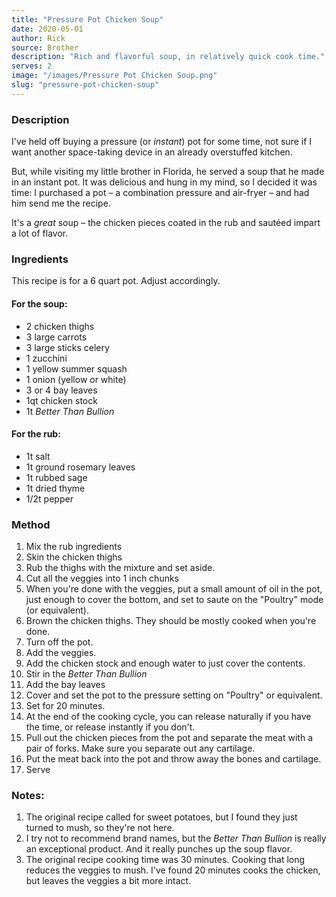 ```yaml
---
title: "Pressure Pot Chicken Soup"
date: 2020-05-01
author: Rick
source: Brother
description: "Rich and flavorful soup, in relatively quick cook time."
serves: 2
image: "/images/Pressure Pot Chicken Soup.png"
slug: "pressure-pot-chicken-soup"
---
```

### Description

I've held off buying a pressure (or _instant_) pot for some time, not sure if I want another space-taking device in an already overstuffed kitchen.

But, while visiting my little brother in Florida, he served a soup that he made in an instant pot.  It was delicious and hung in my mind, so I decided it was time: I purchased a pot &ndash; a combination pressure and air-fryer &ndash; and had him send me the recipe.

It's a _great_ soup &ndash; the chicken pieces coated in the rub and sautéed impart a lot of flavor.

### Ingredients
This recipe is for a 6 quart pot.  Adjust accordingly.

#### For the soup:

- 2 chicken thighs
- 3 large carrots
- 3 large sticks celery
- 1 zucchini
- 1 yellow summer squash
- 1 onion (yellow or white)
- 3 or 4 bay leaves
- 1qt chicken stock
- 1t _Better Than Bullion_

#### For the rub:
- 1t salt
- 1t ground rosemary leaves
- 1t rubbed sage
- 1t dried thyme
- 1/2t pepper

### Method

 1. Mix the rub ingredients
 1. Skin the chicken thighs
 1. Rub the thighs with the mixture and set aside.
 1. Cut all the veggies into 1 inch chunks
 1. When you're done with the veggies, put a small amount of oil in the pot, just enough to cover the bottom, and set to saute on the "Poultry" mode (or equivalent).
 1. Brown the chicken thighs.  They should be mostly cooked when you're done.
 1. Turn off the pot.
 1. Add the veggies.
 1. Add the chicken stock and enough water to just cover the contents.
 1. Stir in the _Better Than Bullion_
 1. Add the bay leaves
 1. Cover and set the pot to the pressure setting on "Poultry" or equivalent.
 1. Set for 20 minutes.
 1. At the end of the cooking cycle, you can release naturally if you have the time, or release instantly if you don't.
 1. Pull out the chicken pieces from the pot and separate the meat with a pair of forks.  Make sure you separate out any cartilage.
 1. Put the meat back into the pot and throw away the bones and cartilage.
 1. Serve

 ### Notes:

 1. The original recipe called for sweet potatoes, but I found they just turned to mush, so they're not here.
 1. I try not to recommend brand names, but the _Better Than Bullion_ is really an exceptional product.  And it really punches up the soup flavor.
 1. The original recipe cooking time was 30 minutes.  Cooking that long reduces the veggies to mush.  I've found 20 minutes cooks the chicken, but leaves the veggies a bit more intact.
